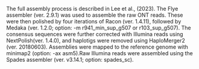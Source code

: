 The full assembly process is described in Lee et al., (2023). The Flye assembler (ver. 2.9.1) was used to assemble the raw ONT reads. These were then polished by four iterations of Racon (ver. 1.4.11), followed by Medaka (ver. 1.2.0; option: -m r941_min_sup_g507 or r103_sup_g507). The consensus sequences were further corrected with Illumina reads using NextPolish(ver. 1.4.0), and haplotigs were removed using HaploMerger2 (ver. 20180603). Assemblies were mapped to the reference genome with minimap2 (option: -ax asm5).Raw Illumina reads were assembled using the Spades assembler (ver. v3.14.1; option: spades_sc).
